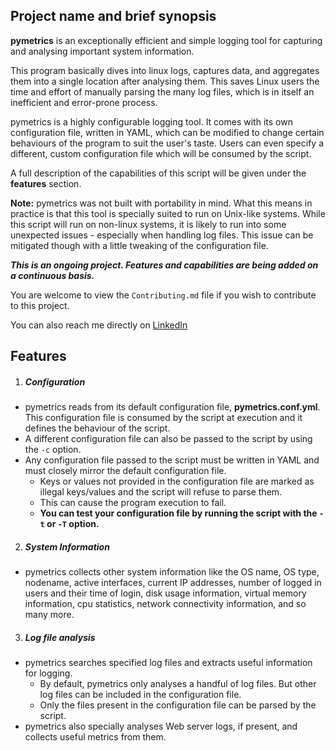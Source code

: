 ## Project name and brief synopsis

**pymetrics** is an exceptionally efficient and simple logging tool for capturing and analysing important system information.

This program basically dives into linux logs, captures data, and aggregates them into a single location after analysing them. 
This saves Linux users the time and effort of manually parsing the many log files, which is in itself an inefficient and error-prone process.

pymetrics is a highly configurable logging tool. 
It comes with its own configuration file, written in YAML, which can be modified to change certain behaviours of the program to suit the user's taste. 
Users can even specify a different, custom configuration file which will be consumed by the script. 

A full description of the capabilities of this script will be given under the **features** section.

**Note:** pymetrics was not built with portability in mind. 
What this means in practice is that this tool is specially suited to run on Unix-like systems. 
While this script will run on non-linux systems, it is likely to run into some unexpected issues - especially when handling log files. 
This issue can be mitigated though with a little tweaking of the configuration file. 

___This is an ongoing project. Features and capabilities are being added on a continuous basis.___

You are welcome to view the `Contributing.md` file if you wish to contribute to this project.

You can also reach me directly on [LinkedIn](www.linkedin.com/in/kelvin-onuchukwu-3460871a1) 

## Features

1. ##### Configuration
 - pymetrics reads from its default configuration file, **pymetrics.conf.yml**. This configuration file is consumed by the script at execution and it defines the behaviour of the script. 
 - A different configuration file can also be passed to the script by using the `-c` option. 
 - Any configuration file passed to the script must be written in YAML and must closely mirror the default configuration file. 
   - Keys or values not provided in the configuration file are marked as illegal keys/values and the script will refuse to parse them. 
   - This can cause the program execution to fail. 
   - **You can test your configuration file by running the script with the `-t` or `-T` option.**

2. ##### System Information 
 - pymetrics collects other system information like the OS name, OS type, nodename, active interfaces, current IP addresses, number of logged in users and their time of login, disk usage information, virtual memory information, cpu statistics, network connectivity information, and so many more. 

3. ##### Log file analysis 
 - pymetrics searches specified log files and extracts useful information for logging. 
   - By default, pymetrics only analyses a handful of log files. But other log files can be included in the configuration file. 
   - Only the files present in the configuration file can be parsed by the script. 
 - pymetrics also specially analyses Web server logs, if present, and collects useful metrics from them. 
